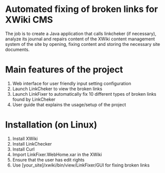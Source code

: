 # Automated fixing of broken links for XWiki CMS
The job is to create a Java application that calls linkcheker (if necessary), analyze its journal and repairs content of the XWiki content management system of the site by opening, fixing content and storing the necessary site documents.

# Main features of the project
1) Web interface for user friendly input setting configuration
2) Launch LinkCheker to view the broken links
3) Launch LinkFixer to automatically fix 10 different types of broken links found by LinkCheker
4) User guide that explains the usage/setup of the project

# Installation (on Linux)
1) Install XWiki
2) Install LinkChecker
3) Install Curl
4) Import LinkFixer.WebHome.xar in the XWiki
5) Ensure that the user has edit rights
6) Use [your_site]/xwiki/bin/view/LinkFixer/GUI for fixing broken links
